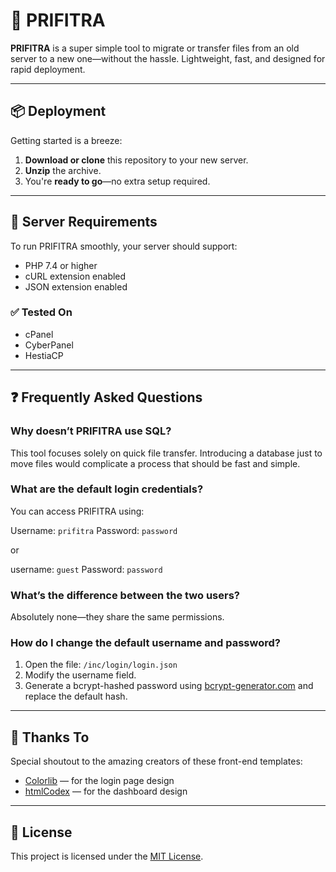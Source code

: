 # 🚀 PRIFITRA

**PRIFITRA** is a super simple tool to migrate or transfer files from an old server to a new one—without the hassle. Lightweight, fast, and designed for rapid deployment.

---

## 📦 Deployment

Getting started is a breeze:

1. **Download or clone** this repository to your new server.
2. **Unzip** the archive.
3. You're **ready to go**—no extra setup required.

---

## 🔧 Server Requirements

To run PRIFITRA smoothly, your server should support:

- PHP 7.4 or higher
- cURL extension enabled
- JSON extension enabled

### ✅ Tested On

- cPanel
- CyberPanel
- HestiaCP

---

## ❓ Frequently Asked Questions

### Why doesn’t PRIFITRA use SQL?

This tool focuses solely on quick file transfer. Introducing a database just to move files would complicate a process that should be fast and simple.

### What are the default login credentials?

You can access PRIFITRA using:

 Username: `prifitra`
 Password: `password`

or

 username: `guest`
 Password: `password`


### What’s the difference between the two users?

Absolutely none—they share the same permissions.

### How do I change the default username and password?

1. Open the file: `/inc/login/login.json`
2. Modify the username field.
3. Generate a bcrypt-hashed password using [bcrypt-generator.com](https://bcrypt-generator.com/) and replace the default hash.

---

## 🙌 Thanks To

Special shoutout to the amazing creators of these front-end templates:

- [Colorlib](https://colorlib.com/wp/template/login-form-v4/) — for the login page design
- [htmlCodex](https://htmlcodex.com/bootstrap-5-admin-template/) — for the dashboard design

---

## 📄 License

This project is licensed under the [MIT License](https://choosealicense.com/licenses/mit/).

